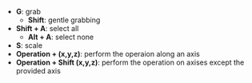 - **G**: grab
  - **Shift**: gentle grabbing
- **Shift + A**: select all
  - **Alt + A**: select none
- **S**: scale
- **Operation + (x,y,z)**: perform the operaion along an axis
- **Operation + Shift (x,y,z)**: perform the operation on axises
  except the provided axis

